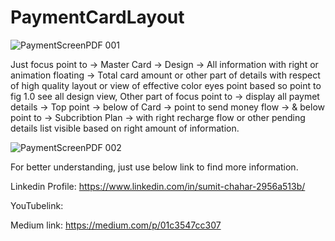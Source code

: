 
# PaymentCardLayout

![PaymentScreenPDF 001](https://github.com/user-attachments/assets/dc5093e4-20ff-4fe0-82cc-00f191d9d121)

Just focus point to -> Master Card -> Design -> All information with right or animation floating -> Total card amount or other part of details with respect of high quality layout or view of effective color eyes point based so point to fig 1.0 see all design view, Other part of focus point to -> display all paymet details -> Top point -> below of Card -> point to send money flow -> & below point to -> Subcribtion Plan -> with right recharge flow or other pending details list visible based on right amount of information.



![PaymentScreenPDF 002](https://github.com/user-attachments/assets/ab544625-3b2b-4f99-a855-b90d79085d96)


For better understanding, just use below link to find more information.

Linkedin Profile: https://www.linkedin.com/in/sumit-chahar-2956a513b/

YouTubelink: 

Medium link: https://medium.com/p/01c3547cc307
